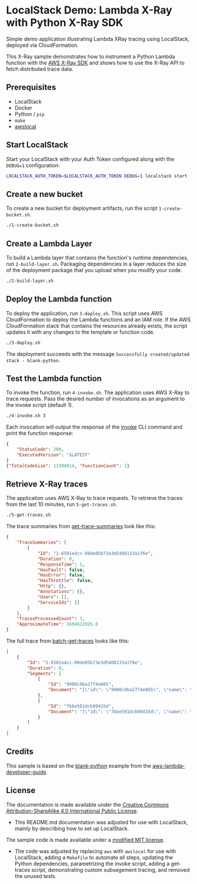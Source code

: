 # LocalStack Demo: Lambda X-Ray with Python X-Ray SDK

Simple demo application illustrating Lambda XRay tracing using LocalStack, deployed via CloudFormation.

This X-Ray sample demonstrates how to instrument a Python Lambda function with the [AWS X-Ray SDK](https://docs.aws.amazon.com/xray/latest/devguide/xray-sdk-python.html)
and shows how to use the X-Ray API to fetch distributed trace data.

## Prerequisites

- LocalStack
- Docker
- Python / `pip`
- `make`
- [awslocal](https://github.com/localstack/awscli-local)

## Start LocalStack

Start your LocalStack with your Auth Token configured along with the `DEBUG=1` configuration:

```bash
LOCALSTACK_AUTH_TOKEN=$LOCALSTACK_AUTH_TOKEN DEBUG=1 localstack start
```

## Create a new bucket

To create a new bucket for deployment artifacts, run the script `1-create-bucket.sh`.

```bash
./1-create-bucket.sh
```

## Create a Lambda Layer

To build a Lambda layer that contains the function's runtime dependencies, run `2-build-layer.sh`. Packaging dependencies in a layer reduces the size of the deployment package that you upload when you modify your code.

```bash
./2-build-layer.sh
```

## Deploy the Lambda function

To deploy the application, run `3-deploy.sh`. This script uses AWS CloudFormation to deploy the Lambda functions and an IAM role. If the AWS CloudFormation stack that contains the resources already exists, the script updates it with any changes to the template or function code.

```bash
./3-deploy.sh
```

The deployment succeeds with the message `Successfully created/updated stack - blank-python`.

## Test the Lambda function

To invoke the function, run `4-invoke.sh`. The application uses AWS X-Ray to trace requests. Pass the desired number of invocations as an argument to the invoke script (default 1).

```bash
./4-invoke.sh 3
```

Each invocation will output the response of the [invoke](https://docs.aws.amazon.com/cli/latest/reference/lambda/invoke.html) CLI command and print the function response:

```json
{
    "StatusCode": 200,
    "ExecutedVersion": "$LATEST"
}
{"TotalCodeSize": 13300014, "FunctionCount": 1}
```

## Retrieve X-Ray traces

The application uses AWS X-Ray to trace requests. To retrieve the traces from the last 10 minutes, run `5-get-traces.sh`.

```bash
./5-get-traces.sh
```

The trace summaries from [get-trace-summaries](https://docs.aws.amazon.com/cli/latest/reference/xray/get-trace-summaries.html) look like this:

```json
{
    "TraceSummaries": [
        {
            "Id": "1-6501e4cc-80de05b73e3d5408133a1f6e",
            "Duration": 0,
            "ResponseTime": 1,
            "HasFault": false,
            "HasError": false,
            "HasThrottle": false,
            "Http": {},
            "Annotations": {},
            "Users": [],
            "ServiceIds": []
        }
    ],
    "TracesProcessedCount": 1,
    "ApproximateTime": 1694622926.0
}
```

The full trace from [batch-get-traces](https://docs.aws.amazon.com/cli/latest/reference/xray/batch-get-traces.html) looks like this:

```json
[
    {
        "Id": "1-6501e4cc-80de05b73e3d5408133a1f6e",
        "Duration": 0,
        "Segments": [
            {
                "Id": "9900c9ba27f4e865",
                "Document": "{\"id\": \"9900c9ba27f4e865\", \"name\": \"lambda\", \"start_time\": 1694622924.3674095, \"parent_id\": \"32a0edc7c2e9eb40\", \"in_progress\": false, \"http\": {\"response\": {\"status\": 200}}, \"aws\": {\"operation\": \"GetAccountSettings\", \"region\": \"us-east-1\", \"request_id\": \"57048e74-aa89-474b-a2d2-2789268795b7\"}, \"trace_id\": \"1-6501e4cc-80de05b73e3d5408133a1f6e\", \"type\": \"subsegment\", \"namespace\": \"aws\", \"end_time\": 1694622924.3729706}"
            },
            {
                "Id": "7bbe501dcb99435d",
                "Document": "{\"id\": \"7bbe501dcb99435d\", \"name\": \"annotations\", \"start_time\": 1694622924.3760014, \"parent_id\": \"32a0edc7c2e9eb40\", \"in_progress\": false, \"annotations\": {\"custom_annotation\": 12345}, \"trace_id\": \"1-6501e4cc-80de05b73e3d5408133a1f6e\", \"type\": \"subsegment\", \"namespace\": \"local\", \"end_time\": 1694622924.3760374}"
            }
        ]
    }
]
```

## Credits

This sample is based on the [blank-python](https://github.com/awsdocs/aws-lambda-developer-guide/tree/main/sample-apps/blank-python) example from the [aws-lambda-developer-guide](https://github.com/awsdocs/aws-lambda-developer-guide/tree/main).

## License

The documentation is made available under the [Creative Commons Attribution-ShareAlike 4.0 International Public License](https://github.com/awsdocs/aws-lambda-developer-guide/blob/main/LICENSE).

- This README.md documentation was adjusted for use with LocalStack, mainly by describing how to set up LocalStack.

The sample code is made available under a [modified MIT license](https://github.com/awsdocs/aws-lambda-developer-guide/blob/main/LICENSE-SAMPLECODE).

- The code was adjusted by replacing `aws` with `awslocal` for use with LocalStack, adding a `Makefile` to automate all steps, updating the Python dependencies, parametrizing the invoke script, adding a get-traces script, demonstrating custom subsegement tracing, and removed the unused tests.
